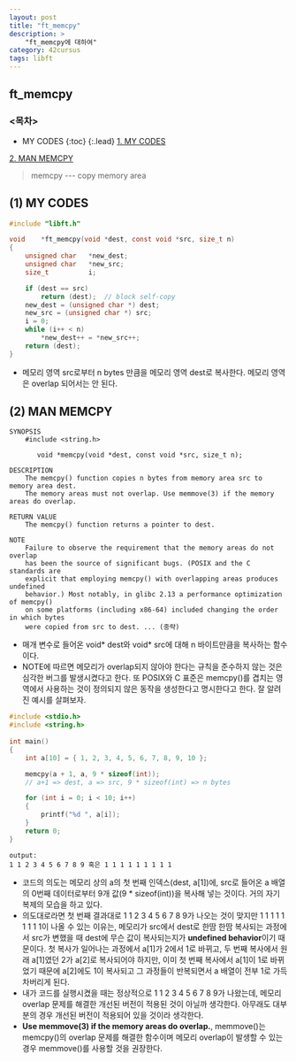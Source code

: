 ```yaml
---
layout: post
title: "ft_memcpy"
description: >
    "ft_memcpy에 대하여"
category: 42cursus
tags: libft
---
```

## ft_memcpy

### <목차>
* MY CODES
{:toc}
{:.lead}
[1. MY CODES](#1-my-codes)

[2. MAN MEMCPY](#2-man-memcpy)

> memcpy --- copy memory area

## (1) MY CODES

~~~c
#include "libft.h"

void	*ft_memcpy(void *dest, const void *src, size_t n)
{
	unsigned char	*new_dest;
	unsigned char	*new_src;
	size_t			i;

	if (dest == src)
		return (dest);	// block self-copy
	new_dest = (unsigned char *) dest;
	new_src = (unsigned char *) src;
	i = 0;
	while (i++ < n)
		*new_dest++ = *new_src++;
	return (dest);
}
~~~
- 메모리 영역 src로부터 n bytes 만큼을 메모리 영역 dest로 복사한다. 메모리 영역은 overlap 되어서는 안 된다.

## (2) MAN MEMCPY
~~~plain
SYNOPSIS
	#include <string.h>

       void *memcpy(void *dest, const void *src, size_t n);

DESCRIPTION
	The memcpy() function copies n bytes from memory area src to memory area dest.
	The memory areas must not overlap. Use memmove(3) if the memory areas do overlap.

RETURN VALUE
	The memcpy() function returns a pointer to dest.

NOTE
	Failure to observe the requirement that the memory areas do not overlap
	has been the source of significant bugs. (POSIX and the C standards are 
	explicit that employing memcpy() with overlapping areas produces undefined 
	behavior.) Most notably, in glibc 2.13 a performance optimization of memcpy()
	on some platforms (including x86-64) included changing the order in which bytes 
	were copied from src to dest. ... (중략)
~~~

- 매개 변수로 들어온 void* dest와 void* src에 대해 n 바이트만큼을 복사하는 함수이다.
- NOTE에 따르면 메모리가 overlap되지 않아야 한다는 규칙을 준수하지 않는 것은 심각한 버그를 발생시켰다고 한다. 또 POSIX와 C 표준은 memcpy()를 겹치는 영역에서 사용하는 것이 정의되지 않은 동작을 생성한다고 명시한다고 한다. 잘 알려진 예시를 살펴보자.

~~~c
#include <stdio.h>
#include <string.h>
 
int main() 
{
    int a[10] = { 1, 2, 3, 4, 5, 6, 7, 8, 9, 10 };

    memcpy(a + 1, a, 9 * sizeof(int)); 
	// a+1 => dest, a => src, 9 * sizeof(int) => n bytes

    for (int i = 0; i < 10; i++) 
	{
        printf("%d ", a[i]);
    }
    return 0;
}
~~~
~~~plain
output:
1 1 2 3 4 5 6 7 8 9 혹은 1 1 1 1 1 1 1 1 1
~~~

- 코드의 의도는 메모리 상의 a의 첫 번째 인덱스(dest, a[1])에, src로 들어온 a 배열의 0번째 데이터로부터 9개 값(9 * sizeof(int))을 복사해 넣는 것이다. 거의 자기 복제의 모습을 하고 있다. 
- 의도대로라면 첫 번째 결과대로 1 1 2 3 4 5 6 7 8 9가 나오는 것이 맞지만 1 1 1 1 1 1 1 1 1이 나올 수 있는 이유는, 메모리가 src에서 dest로 한땀 한땀 복사되는 과정에서 src가 변했을 때 dest에 무슨 값이 복사되는지가 **undefined behavior**이기 때문이다. 첫 복사가 일어나는 과정에서 a[1]가 2에서 1로 바뀌고, 두 번째 복사에서 원래 a[1]였던 2가 a[2]로 복사되어야 하지만, 이미 첫 번째 복사에서 a[1]이 1로 바뀌었기 때문에 a[2]에도 1이 복사되고 그 과정들이 반복되면서 a 배열이 전부 1로 가득 차버리게 된다.
- 내가 코드를 실행시켰을 때는 정상적으로 1 1 2 3 4 5 6 7 8 9가 나왔는데, 메모리 overlap 문제를 해결한 개선된 버전이 적용된 것이 아닐까 생각한다. 아무래도 대부분의 경우 개선된 버전이 적용되어 있을 것이라 생각한다.
- **Use memmove(3) if the memory areas do overlap.**, memmove()는 memcpy()의 overlap 문제를 해결한 함수이며 메모리 overlap이 발생할 수 있는 경우 memmove()를 사용할 것을 권장한다.